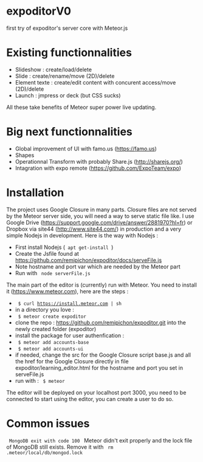 expoditorV0
===========

first try of expoditor's server core with Meteor.js 


Existing functionnalities 
===========
* Slideshow : create/load/delete
* Slide : create/rename/move (2D)/delete
* Element texte : create/edit content with concurent access/move (2D)/delete
* Launch : jmpress or deck (but CSS sucks)

All these take benefits of Meteor super power live updating. 


Big next functionnalities 
===========
* Global improvement of UI with famo.us (https://famo.us)
* Shapes
* Operationnal Transform with probably Share.js (http://sharejs.org/)
* Intagration with expo remote (https://github.com/ExpoTeam/expo)



Installation 
===========

The project uses Google Closure in many parts. Closure files are not served by the Meteor server side, you will need a way to serve static file like. I use Google Drive (https://support.google.com/drive/answer/2881970?hl=fr) or Dropbox via site44 (http://www.site44.com/) in production and a very simple Nodejs in development. Here is the way with Nodejs :

* First install Nodejs (<code> apt get-install </code>)
* Create the Jsfile found at https://github.com/remipichon/expoditor/docs/serveFile.js
* Note hostname and port var which are needed by the Meteor part
* Run with <code> node serverFile.js </code>


The main part of the editor is (currently) run with Meteor. You need to install it (https://www.meteor.com), here are the steps :
* <code> $ curl https://install.meteor.com | sh </code>
* in a directory you love :
* <code> $ meteor create expoditor </code>
* clone the repo : https://github.com/remipichon/expoditor.git into the newly created folder (expoditor)
* install the package for user authenfication :
* <code> $ meteor add accounts-base </code>
* <code> $ meteor add accounts-ui </code>
* if needed, change the src for the Google Closure script base.js and all the href for the Google Closure directly in file expoditor/learning_editor.html for the hostname and port you set in serveFile.js
* run with : <code> $ meteor </code>

The editor will be deployed on your localhost port 3000, you need to be connected to start using the editor, you can create a user to do so. 

 

Common issues
===========

<code> MongoDB exit with code 100 </code>
Meteor didn't exit properly and the lock file of MongoDB still exists. Remove it with
<code> rm .meteor/local/db/mongod.lock </code>
